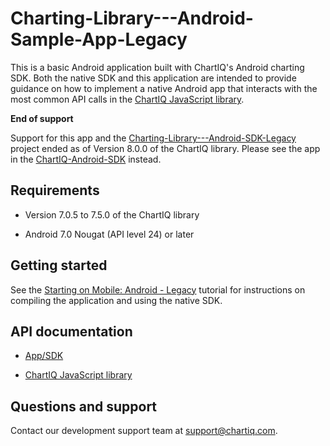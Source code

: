 # Charting-Library---Android-Sample-App-Legacy

This is a basic Android application built with ChartIQ's Android charting SDK. Both the native SDK and this application are intended to provide guidance on how to implement a native Android app that interacts with the most common API calls in the [ChartIQ JavaScript library](https://documentation.chartiq.com).

**End of support**

Support for this app and the [Charting-Library---Android-SDK-Legacy](https://github.com/ChartIQ/Charting-Library---Android-SDK-Legacy) project ended as of Version 8.0.0 of the ChartIQ library. Please see the app in the [ChartIQ-Android-SDK](https://github.com/ChartIQ/ChartIQ-Android-SDK) instead.

## Requirements

- Version 7.0.5 to 7.5.0 of the ChartIQ library

- Android 7.0 Nougat (API level 24) or later

## Getting started

See the [Starting on Mobile: Android - Legacy](https://documentation.chartiq.com/tutorial-Starting%20on%20Android%20-%20Legacy.html) tutorial for instructions on compiling the application and using the native SDK.

## API documentation

- [App/SDK](https://chartiq.readme.io/docs)

- [ChartIQ JavaScript library](https://documentation.chartiq.com)

## Questions and support

Contact our development support team at <support@chartiq.com>.
